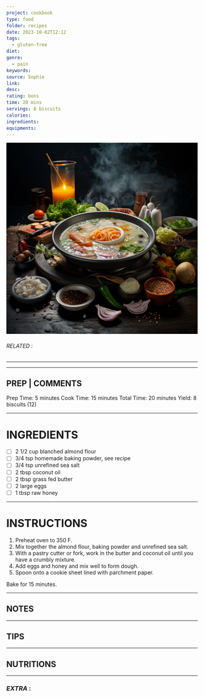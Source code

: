 ```yaml
---
project: cookbook
type: food
folder: recipes
date: 2023-10-02T12:12
tags:
  - gluten-free
diet: 
genre:
  - pain
keywords: 
source: Sophie
link: 
desc: 
rating: bons
time: 20 mins
servings: 8 biscuits
calories: 
ingredients: 
equipments:
---
```


![IMAGE](_default.png)

###### *RELATED* : 
---


---
## PREP | COMMENTS

  
Prep Time: 5 minutes
Cook Time: 15 minutes
Total Time: 20 minutes
Yield: 8 biscuits (12)

---
# INGREDIENTS

- [ ] 2 1/2 cup blanched almond flour
- [ ] 3/4 tsp homemade baking powder, see recipe
- [ ] 3/4 tsp unrefined sea salt
- [ ] 2 tbsp coconut oil
- [ ] 2 tbsp grass fed butter
- [ ] 2 large eggs
- [ ] 1 tbsp raw honey

---
# INSTRUCTIONS

1. Preheat oven to 350 F.
2. Mix together the almond flour, baking powder and unrefined sea salt.
3. With a pastry cutter or fork, work in the butter and coconut oil until you have a crumbly mixture.
4. Add eggs and honey and mix well to form dough.
5. Spoon onto a cookie sheet lined with parchment paper.

  

Bake for 15 minutes.

---
## NOTES



---
## TIPS



---
## NUTRITIONS



---
### *EXTRA* :



